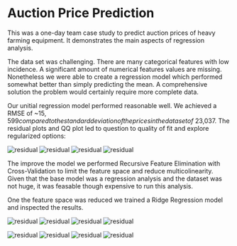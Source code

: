 # Auction Price Prediction

This was a one-day team case study to predict auction prices of heavy farming equipment. It demonstrates the main aspects of regression analysis.

The data set was challenging. There are many categorical features with low incidence. A significant amount of numerical features values are missing. Nonetheless we were able to create a regression model which performed somewhat better than simply predicting the mean. A comprehensive solution the problem would certainly require more complete data.

Our unitial regression model performed reasonable well. We achieved a RMSE of ~$15,599 compared to the standard deviation of the prices in the data set of ~$23,037. The residual plots and QQ plot led to question to quality of fit and explore regularized options:

![residual](reports/figures/baseline/bl_target_resid.png "Baseline Model Residuals")
![residual](reports/figures/baseline/model_id_resid.png "Baseline Model Residuals")
![residual](reports/figures/baseline/year_resid.png "Baseline Model Residuals")
![residual](reports/figures/baseline/bl_qq_plot.png "Baseline Model Residuals")

The improve the model we performed Recursive Feature Elimination with Cross-Validation to limit the feature space and reduce multicolinearity. Given that the base model was a regression analysis and the dataset was not huge, it was feasable though expensive to run this analysis.  

One the feature space was reduced we trained a Ridge Regression model and inspected the results.

![residual](reports/figures/ridge/ridge_target_resid.png "Baseline Model Residuals")
![residual](reports/figures/ridge/ridge_modelid_resid.png "Baseline Model Residuals")
![residual](reports/figures/ridge/ridge_year_resid.png "Baseline Model Residuals")
![residual](reports/figures/ridge/ridge_qq_plot.png "Baseline Model Residuals")



![residual](reports/figures/lasso/lasso_target_resid.png "Baseline Model Residuals")
![residual](reports/figures/lasso/lasso_modelid_resid.png "Baseline Model Residuals")
![residual](reports/figures/lasso/lasso_year_resid.png "Baseline Model Residuals")
![residual](reports/figures/lasso/lasso_qq_plot.png "Baseline Model Residuals")
